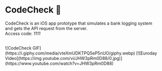 # CodeCheck 🔐


CodeCheck is an iOS app prototype that simulates a bank logging system and gets the API request from the server.<br>
Access code: <i>1111</i>

<br>
![CodeCheck GIF](https://i.giphy.com/media/vteXmUDKTPQ5eP5nUO/giphy.webp)
[![Euroday Video](https://img.youtube.com/vi/JHW3pRm0D88/0.jpg)](https://www.youtube.com/watch?v=JHW3pRm0D88)
